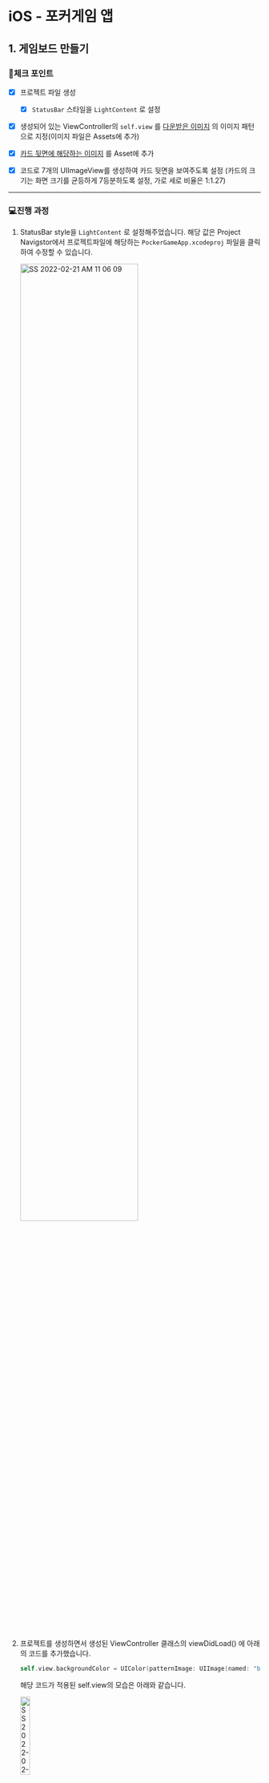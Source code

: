# iOS - 포커게임 앱

## 1. 게임보드 만들기

### 📌체크 포인트

- [x] 프로젝트 파일 생성
	- [x] `StatusBar` 스타일을 `LightContent` 로 설정
- [x] 생성되어 있는 ViewController의 `self.view` 를 [다운받은 이미지](http://public.codesquad.kr/jk/bg_pattern.png) 의 이미지 패턴으로 지정(이미지 파일은 Assets에 추가)
- [x] [카드 뒷면에 해당하는 이미지](http://public.codesquad.kr/jk/card-back.png) 를 Asset에 추가
- [x] 코드로 7개의 UIImageView를 생성하여 카드 뒷면을 보여주도록 설정 (카드의 크기는 화면 크기를 균등하게 7등분하도록 설정, 가로 세로 비율은 1:1.27)



---

### 💻진행 과정

1. StatusBar style을 `LightContent` 로 설정해주었습니다. 해당 값은 Project Navigstor에서 프로젝트파일에 해당하는 `PockerGameApp.xcodeproj` 파일을 클릭하여 수정할 수 있습니다.

	<img src="https://user-images.githubusercontent.com/92504186/154877362-f89f5265-8921-4fb6-856a-907688f500b3.jpg" alt="SS 2022-02-21 AM 11 06 09" width="70%;" />

2. 프로젝트를 생성하면서 생성된 ViewController 클래스의 viewDidLoad() 에 아래의 코드를 추가했습니다.

	```swift
	self.view.backgroundColor = UIColor(patternImage: UIImage(named: "bg_pattern") ?? UIImage())
	```

	해당 코드가 적용된 self.view의 모습은 아래와 같습니다.

	<img src="https://user-images.githubusercontent.com/92504186/154877872-344f5d09-4555-492a-8012-29d34179970f.jpg" alt="SS 2022-02-21  11 13 23" width="20%;" />

3. ImageVie를 코드 작성해 생성하다보니, Project Run을 하지 않고는 어떻게 생성되었는지 확인이 힘들어 SwiftUI에서 사용하는 `ViewPreview` 구조체와 `ViewControllerRepresentable` 구조체를 선언해서 사용했습니다.

	```swift
	import SwiftUI
	
	struct ViewControllerRepresentable: UIViewControllerRepresentable {
	    typealias UIViewControllerType = ViewController
	    
	    func makeUIViewController(context: Context) -> ViewController {
	        return ViewController()
	    }
	    
	    func updateUIViewController(_ uiViewController: ViewController, context: Context) {
	    }
	}
	
	@available(iOS 13.0.0, *)
	struct ViewPreview: PreviewProvider {
	    static var previews: some View {
	        ViewControllerRepresentable()
	            .previewLayout(.sizeThatFits)
	            .previewDevice("iPhone 13 Pro")
	    }
	}
	```

	해당 코드를 추가해 빌드시키고, Canvas를 켜면 아래와 같은 화면 구성으로 코드로 추가한 UI Object나 View들을 Preview로 직접 확인할 수 있습니다.

	<img src="https://user-images.githubusercontent.com/92504186/154898068-9537c11c-3e34-412c-894d-369e7944f3be.jpg" alt="SS 2022-02-21 PM 03 02 22" width="80%;" />

4. **card-back** 파일을 다운로드해 Assets에 추가하고, 각각의 카드를 저장할 `cards` 배열을 선언했습니다. 그리고 해당 card들을 card-back 이미지로 초기화하여 self.view에 추가해주는 메서드 `setImageView()` 를 아래와 같이 선언해주었습니다.

	```swift
	// class ViewController: UIViewController
	var cards = [UIImageView](repeating: UIImageView(), count: 7)
	
	func setImageView() {
	    for eachImageViewIndex in 0..<cards.count {
	        let xPosition = CGFloat(5*(1+eachImageViewIndex) + 50*eachImageViewIndex)
	        let currentFrame = CGRect(x: xPosition, y: 47, width: 50, height: 50*1.27)
	        cards[eachImageViewIndex] = UIImageView(frame: currentFrame)
	        cards[eachImageViewIndex].image = UIImage(named: "card-back")
	        self.view.addSubview(cards[eachImageViewIndex])
	    }
	}
	```

	그리고 ViewController 클래스의 `viewDidLoad()` 메서드에서 위의 메서드를 호출해주면 아래와 같은 앱 화면을 확인할 수 있습니다.

	<img src="https://user-images.githubusercontent.com/92504186/154899127-639d9fe3-b87b-4218-b05b-d3473a0963f1.jpg" alt="SS 2022-02-21 PM 03 12 40" width="20%;" />



---

### 📝추가 학습거리

- 생성한 뷰 7개를 StackView 내부에 넣어 균등하게 분할하도록 변경해본다.

	해당 학습거리 진행을 위해 먼저 StackView를 선언해주고 StackView 내부에 cards를 넣어주고 StackView의 프로퍼티를 설정해주는 `setStackView()` 메서드를 선언했습니다.

	```swift
	func setStackView() {
	    let stackView = UIStackView(arrangedSubviews: cards)
	    stackView.translatesAutoresizingMaskIntoConstraints = false
	    stackView.axis = .horizontal
	    stackView.distribution = .fillEqually
	    stackView.alignment = .fill
	    stackView.spacing = 5
	    self.view.addSubview(stackView)
	    stackView.leftAnchor.constraint(equalTo: self.view.safeAreaLayoutGuide.leftAnchor, constant: 5).isActive = true
	    stackView.rightAnchor.constraint(equalTo: self.view.safeAreaLayoutGuide.rightAnchor, constant: -5).isActive = true
	    stackView.topAnchor.constraint(equalTo: self.view.safeAreaLayoutGuide.topAnchor).isActive = true
	    stackView.bottomAnchor.constraint(equalTo: self.view.safeAreaLayoutGuide.topAnchor, constant: 50*1.27).isActive = true
	}
	```

	이번에는 Auto-Layout 방식을 이용해 StackView의 상대적인 위치를 지정해주는 방법을 사용했고, 해당 코드를 추가한 후에 앱의 화면은 아래와 같이, 위에서 만들었던 모양과 일치하다는 것을 확인할 수 있습니다.

	<img src="https://user-images.githubusercontent.com/92504186/154917016-9b523994-39fa-46ce-bf37-68731a1ec11b.jpg" alt="SS 2022-02-21 PM 05 30 18" width="20%;" />

- `Info.plist` 를 변경하는 방식에 대해 학습하고 앱 표시 이름을 변경한다.

	**Info.plist** 파일은 실행 패키지에 관한 필수 설정 정보가 포함된 텍스트 파일입니다. 파일의 최상단을 보면 `Key`, `Type`, `Value` 를 확인할 수 있습니다.

	<img src="https://user-images.githubusercontent.com/92504186/154917315-dae1c288-f722-4a53-af6c-65a6c75332d4.jpg" alt="SS 2022-02-21 PM 05 32 20" width="30%;" />

	여기서 특정 Key의 Value를 수정하려면, Value를 더블클릭하여 수정할 수 있습니다. 

	앱의 표시 이름을 변경하기 위해서는 `Bundle name` 이라는 키의 값을 수정해야 하는데, 해당 키의 값을 **Sol Poker Game** 이라고 수정해보았고, 다음과 같이 앱 이름이 변경됐음을 확인할 수 있었습니다.

	<img src="https://user-images.githubusercontent.com/92504186/154918092-d8b4fd59-5855-4c4f-add1-746e1e3a9f68.jpg" alt="SS 2022-02-21 PM 05 36 58" width="20%;" />



---

### 🤔코드리뷰 후 추가 수정사항

1. 이렇게 다시 ImageView를 생성할 꺼면 위에 속성에 `var cards` 는 초기화할 필요가 없는게 아닐까요?

	cards를 초기화하지 않고 `var cards: [UIImageView]` 처럼 선언만 해주려고 했으나, cards는 클래스의 프로퍼티이므로 init() 메서드로 초기화해주어야 했습니다. 하지만 

	>1. 초기화 단계에서 view.addSubView() 메서드를 사용한다면 문제가 발생할 것이고, 
	>2. init() 에서는 cards 배열에 UIImageView를 넣고 view.addSubView() 메서드를 호출하기 위한 새로운 메서드를 생성하게 된다면 불필요하게 for loop를 두 번 사용하게 될 것

	위의 두 문제를 생각하여, cards를 빈 UIImageView 배열로만 선언해주고 아래와 같이 `setImageView()` 메서드를 수정했습니다.

	```swift
	func setImageView() {
	    guard let cardImage = UIImage(named: "card-back") else {return}
	    let maxNumberOfCards = 7
	    for eachImageViewIndex in 0..<maxNumberOfCards {
	        let xPosition = CGFloat(5*(1+eachImageViewIndex) + 50*eachImageViewIndex)
	        let currentFrame = CGRect(x: xPosition, y: 47, width: 50, height: 50*1.27)
	        let newImageView = UIImageView(frame: currentFrame)
	        newImageView.image = cardImage
	        self.view.addSubview(newImageView)
	        cards.append(UIImageView(frame: currentFrame))
	    }
	}
	```

	

2. 여기서 자주 사용되는 `50`이나 숫자값들을 의미있는 코드로 표현해보세요. 숫자만 보면 이게 어떤 의미인지 알 수 없으니 상수로 선언해서 어떤 의미인지 표현해주는 게 좋습니다.

	50을 `cardWidth`, 50*1.27을 `cardHeight`, 47을 `spacingFromTop` 상수로 선언하여 사용하도록 수정했습니다.
